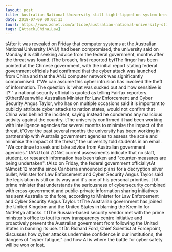 ```yaml
---
layout: post
title: Australian National University still tight-lipped on system breach
date: 2018-07-09 00:02:13
tourl: https://www.zdnet.com/article/australian-national-university-still-tight-lipped-on-system-breach/
tags: [Attack,China,Law]
---
```

 tAfter it was revealed on Friday that computer systems at the Australian National University (ANU) had been compromised, the university said on Monday it is still seeking advice from the federal government, months after the threat was found. tThe breach, first reported bytThe finger has been pointed at the Chinese government, with the initial report stating federal government officials had confirmed that the cyber attack was launched from China and that the ANU computer network was significantly compromised. t"We can assume this cyber intrusion has involved the theft of information. The question is 'what was sucked out and how sensitive is it?'" a national security official is quoted as telling Fairfax reporters. tOthertMeanwhile Australian Minister for Law Enforcement and Cyber Security Angus Taylor, who has on multiple occasions said it is important to publicly attribute cyber attacks to nation states, would not confirm that China was behind the incident, saying instead he condemns any malicious activity against the country. tThe university confirmed it had been working with intelligence agencies for several months to minimise the impact of the threat. t"Over the past several months the university has been working in partnership with Australia government agencies to assess the scale and minimise the impact of the threat," the university told students in an email. "We continue to seek and take advice from Australian government agencies." tANU told ZDNet current assessments indicate that no staff, student, or research information has been taken and "counter-measures are being undertaken". tAlso on Friday, the federal government officiallytAt tAlmost 12 months since Canberra announced plans for a decryption silver bullet, Minister for Law Enforcement and Cyber Security Angus Taylor said the legislation is still on its way and it's one of his personal priorities. t tA prime minister that understands the seriousness of cybersecurity combined with cross-government and public-private information sharing initiatives has sent Australia to the fore, according to Minister for Law Enforcement and Cyber Security Angus Taylor. t tThe Australian government has joined the United Kingdom and the United States in blaming the Kremlin for NotPetya attacks. t tThe Russian-based security vendor met with the prime minister's office to tout its new transparency centre initiative and proactively prevent the Australian government from following the United States in banning its use. t tDr. Richard Ford, Chief Scientist at Forcepoint, discusses how cyber attacks undermine confidence in our institutions, the dangers of "cyber fatigue," and how AI is where the battle for cyber safety will be won or lost.